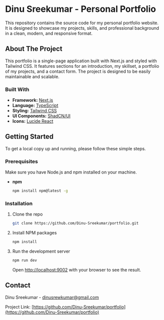 # Dinu Sreekumar - Personal Portfolio

This repository contains the source code for my personal portfolio website. It is designed to showcase my projects, skills, and professional background in a clean, modern, and responsive format.

## About The Project

This portfolio is a single-page application built with Next.js and styled with Tailwind CSS. It features sections for an introduction, my skillset, a portfolio of my projects, and a contact form. The project is designed to be easily maintainable and scalable.

### Built With

*   **Framework:** [Next.js](https://nextjs.org/)
*   **Language:** [TypeScript](https://www.typescriptlang.org/)
*   **Styling:** [Tailwind CSS](https://tailwindcss.com/)
*   **UI Components:** [ShadCN/UI](https://ui.shadcn.com/)
*   **Icons:** [Lucide React](https://lucide.dev/)

## Getting Started

To get a local copy up and running, please follow these simple steps.

### Prerequisites

Make sure you have Node.js and npm installed on your machine.
*   **npm**
    ```sh
    npm install npm@latest -g
    ```

### Installation

1.  Clone the repo
    ```sh
    git clone https://github.com/Dinu-Sreekumar/portfolio.git
    ```
2.  Install NPM packages
    ```sh
    npm install
    ```
3.  Run the development server
    ```sh
    npm run dev
    ```
    Open [http://localhost:9002](http://localhost:9002) with your browser to see the result.

## Contact

Dinu Sreekumar - dinusrewkumar@gmail.com

Project Link: [https://github.com/Dinu-Sreekumar/portfolio](https://github.com/Dinu-Sreekumar/portfolio)
